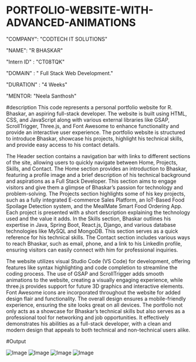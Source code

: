 # PORTFOLIO-WEBSITE-WITH-ADVANCED-ANIMATIONS
"COMPANY": "CODTECH IT SOLUTIONS"

"NAME": "R BHASKAR"

"Intern ID" : "CT08TQK"

"DOMAIN" : " Full Stack Web Development."

"DURATION" : "4 Weeks"

"MENTOR: "Neela Santhosh"

#description 
This code represents a personal portfolio website for R. Bhaskar, an aspiring full-stack developer. The website is built using HTML, CSS, and JavaScript along with various external libraries like GSAP, ScrollTrigger, Three.js, and Font Awesome to enhance functionality and provide an interactive user experience. The portfolio website is structured to introduce Bhaskar, showcase his projects, highlight his technical skills, and provide easy access to his contact details. 

The Header section contains a navigation bar with links to different sections of the site, allowing users to quickly navigate between Home, Projects, Skills, and Contact. The Home section provides an introduction to Bhaskar, featuring a profile image and a brief description of his technical background and aspirations as a Full Stack Developer. This section aims to engage visitors and give them a glimpse of Bhaskar’s passion for technology and problem-solving. The Projects section highlights some of his key projects, such as a fully integrated E-commerce Sales Platform, an IoT-Based Food Spoilage Detection system, and the MealMate Smart Food Ordering App. Each project is presented with a short description explaining the technology used and the value it adds. In the Skills section, Bhaskar outlines his expertise in Java, Spring Boot, React.js, Django, and various database technologies like MySQL and MongoDB. This section serves as a quick reference for his technical skills. The Contact section includes various ways to reach Bhaskar, such as email, phone, and a link to his LinkedIn profile, ensuring visitors can easily connect with him for professional inquiries.

The website utilizes visual Studio Code (VS Code) for development, offering features like syntax highlighting and code completion to streamline the coding process. The use of GSAP and ScrollTrigger adds smooth animations to the website, creating a visually engaging experience, while three.js provides support for future 3D graphics and interactive elements. Font Awesome icons are incorporated throughout the website for added design flair and functionality. The overall design ensures a mobile-friendly experience, ensuring the site looks great on all devices. The portfolio not only acts as a showcase for Bhaskar’s technical skills but also serves as a professional tool for networking and job opportunities. It effectively demonstrates his abilities as a full-stack developer, with a clean and modern design that appeals to both technical and non-technical users alike.

#Output

![Image](https://github.com/user-attachments/assets/c0483c88-245f-4ae1-9d59-eabd4e23d672)
![Image](https://github.com/user-attachments/assets/f0e41cff-9276-46f2-8a50-021283d0ce8b)
![Image](https://github.com/user-attachments/assets/a2d0b8c7-5daa-4a4e-ba00-8beace1b24d3)
![Image](https://github.com/user-attachments/assets/69a72c42-0f39-4569-b5c0-7dbda52cc0ea)
